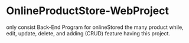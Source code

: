 # OnlineProductStore-WebProject
only consist Back-End Program for onlineStored the many product while, edit, update, delete, and adding (CRUD) feature having this project.
